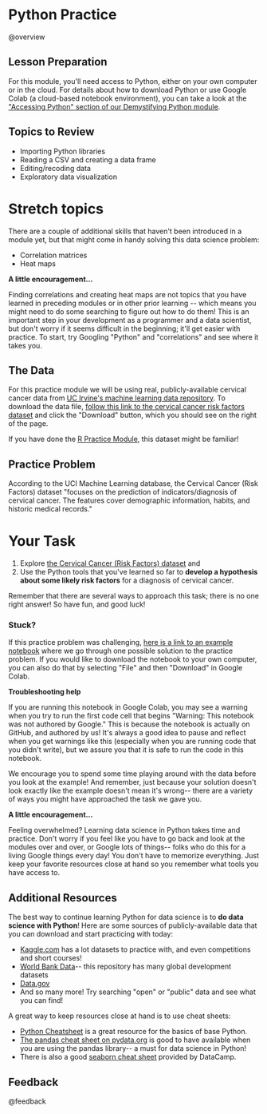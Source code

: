 <!--

author:   Meredith Lee
email:    leemc@chop.edu
version: 1.0.3
current_version_description: Initial version with updated links and metadata
module_type: exercise
docs_version: 1.2.0
language: en
narrator: UK English Female
mode: Textbook
title: Python Practice
comment: Use the basics of Python coding, data transformation, and data visualization to work with real data. 
long_description: When learning Python for data science, the ultimate goal is to be able to put all of the pieces together to analyze a dataset. This module aims to provide a data science task in order to help learners practice Python skills in a real-world context. 
estimated_time_in_minutes: 60

@pre_reqs
Learners should be familiar with the basics of Python coding, including [functions, methods, and variables](https://liascript.github.io/course/?https://raw.githubusercontent.com/arcus/education_modules/main/python_basics_variables_functions_methods/python_basics_variables_functions_methods.md), [lists and dictionaries](https://liascript.github.io/course/?https://raw.githubusercontent.com/arcus/education_modules/main/python_basics_lists_dictionaries/python_basics_lists_dictionaries.md), [loops and conditionals](https://liascript.github.io/course/?https://raw.githubusercontent.com/arcus/education_modules/main/python_basics_loops_conditionals/python_basics_loops_conditionals.md), [data transformation with pandas](https://liascript.github.io/course/?https://raw.githubusercontent.com/arcus/education_modules/main/pandas_transform/pandas_transform.md) and [data visualization with matplotlib and seaborn](https://liascript.github.io/course/?https://raw.githubusercontent.com/arcus/education_modules/main/data_visualization_in_seaborn/data_visualization_in_seaborn.md). Learners should also have access to Python, either on their own computer or in the cloud. 
@end

@learning_objectives

After completion of this module, learners will be able to:

- Import a dataset from an online database
- Recode data and change variable types in a dataframe
- Use exploratory data visualization to identify trends in data and generate hypotheses

@end

good_first_module: false
coding_required: true
coding_level: intermediate
coding_language: python

@sets_you_up_for

@end

@depends_on_knowledge_available_in

- python_basics_variables_functions_methods
- python_basics_lists_dictionaries
- python_basics_loops_conditionals
- pandas_transform
- data_visualization_in_seaborn

@end

@version_history 

No previous versions.
@end

import: https://raw.githubusercontent.com/arcus/education_modules/main/_module_templates/macros.md

-->

# Python Practice

@overview

## Lesson Preparation

For this module, you'll need access to Python, either on your own computer or in the cloud. For details about how to download Python or use Google Colab (a cloud-based notebook environment), you can take a look at the ["Accessing Python" section of our Demystifying Python module](https://liascript.github.io/course/?https://raw.githubusercontent.com/arcus/education_modules/main/demystifying_python/demystifying_python.md#9). 

## Topics to Review

- Importing Python libraries 
- Reading a CSV and creating a data frame
- Editing/recoding data
- Exploratory data visualization

Stretch topics
=====

There are a couple of additional skills that haven't been introduced in a module yet, but that might come in handy solving this data science problem: 

- Correlation matrices
- Heat maps

<div class = "care">
<b style="color: rgb(var(--color-highlight));">A little encouragement...</b><br>

Finding correlations and creating heat maps are not topics that you have learned in preceding modules or in other prior learning -- which means you might need to do some searching to figure out how to do them! This is an important step in your development as a programmer and a data scientist, but don't worry if it seems difficult in the beginning; it'll get easier with practice. To start, try Googling "Python" and "correlations" and see where it takes you. 

</div>

## The Data

For this practice module we will be using real, publicly-available cervical cancer data from [UC Irvine's machine learning data repository](http://archive.ics.uci.edu/). To download the data file, [follow this link to the cervical cancer risk factors dataset](http://archive.ics.uci.edu/dataset/383/cervical+cancer+risk+factors) and click the "Download" button, which you should see on the right of the page. 

If you have done the [R Practice Module](https://liascript.github.io/course/?https://raw.githubusercontent.com/arcus/education_modules/main/r_practice/r_practice.md), this dataset might be familiar! 


## Practice Problem

According to the UCI Machine Learning database, the Cervical Cancer (Risk Factors) dataset "focuses on the prediction of indicators/diagnosis of cervical cancer. The features cover demographic information, habits, and historic medical records." 

Your Task
=====

1. Explore [the Cervical Cancer (Risk Factors) dataset](http://archive.ics.uci.edu/dataset/383/cervical+cancer+risk+factors) and 
2. Use the Python tools that you've learned so far to **develop a hypothesis about some likely risk factors** for a diagnosis of cervical cancer.  

Remember that there are several ways to approach this task; there is no one right answer! So have fun, and good luck!

### Stuck? 

If this practice problem was challenging, [here is a link to an example notebook](https://colab.research.google.com/github/arcus/education_modules/blob/main/python_practice/python_practice.ipynb) where we go through one possible solution to the practice problem. If you would like to download the notebook to your own computer, you can also do that by selecting "File" and then "Download" in Google Colab. 

<div class = "help">
<b style="color: rgb(var(--color-highlight));">Troubleshooting help</b><br>

If you are running this notebook in Google Colab, you may see a warning when you try to run the first code cell that begins "Warning: This notebook was not authored by Google." This is because the notebook is actually on GitHub, and authored by us! It's always a good idea to pause and reflect when you get warnings like this (especially when you are running code that you didn't write), but we assure you that it is safe to run the code in this notebook. 

</div>

We encourage you to spend some time playing around with the data before you look at the example! And remember, just because your solution doesn't look exactly like the example doesn't mean it's wrong-- there are a variety of ways you might have approached the task we gave you.  

<div class = "care">
<b style="color: rgb(var(--color-highlight));">A little encouragement...</b><br>

Feeling overwhelmed? Learning data science in Python takes time and practice. Don't worry if you feel like you have to go back and look at the modules over and over, or Google lots of things-- folks who do this for a living Google things every day! You don't have to memorize everything. Just keep your favorite resources close at hand so you remember what tools you have access to.

</div>

## Additional Resources

The best way to continue learning Python for data science is to **do data science with Python**! Here are some sources of publicly-available data that you can download and start practicing with today:

- [Kaggle.com](https://www.kaggle.com/) has a lot datasets to practice with, and even competitions and short courses! 
- [World Bank Data](https://data.worldbank.org/)-- this repository has many global development datasets
- [Data.gov](https://data.gov/)
- And so many more! Try searching "open" or "public" data and see what you can find!

A great way to keep resources close at hand is to use cheat sheets:

- [Python Cheatsheet](https://www.pythoncheatsheet.org/) is a great resource for the basics of base Python.
- [The pandas cheat sheet on pydata.org](https://pandas.pydata.org/Pandas_Cheat_Sheet.pdf) is good to have available when you are using the pandas library-- a must for data science in Python!
- There is also a good [seaborn cheat sheet](http://datacamp-community-prod.s3.amazonaws.com/263130e2-2c92-4348-a356-9ed9b5034247) provided by DataCamp. 

## Feedback

@feedback



